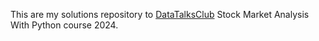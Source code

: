 This are my solutions repository to [DataTalksClub](https://datatalks.club/) Stock Market Analysis With Python course 2024.
